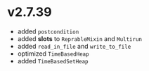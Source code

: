 # v2.7.39

* added `postcondition`
* added __slots__ to `ReprableMixin` and `Multirun`
* added `read_in_file` and `write_to_file`
* optimized `TimeBasedHeap`
* added `TimeBasedSetHeap`
